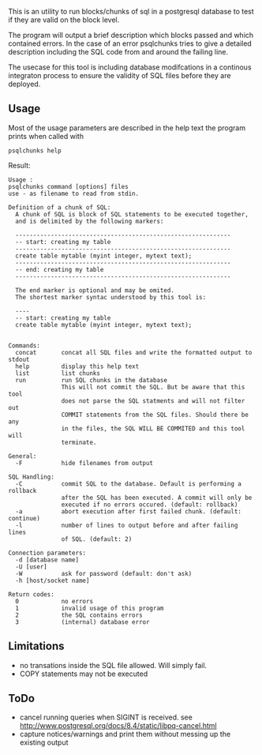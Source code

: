 This is an utility to run blocks/chunks of sql in a
postgresql database to test if they are valid on the block level.

The program will output a brief description which blocks passed and which
contained errors. In the case of an error psqlchunks tries to give
a detailed description including the SQL code from and around the
failing line.

The usecase for this tool is including database modifcations in a 
continous integraton process to ensure the validity of SQL files
before they are deployed.


Usage
-----

Most of the usage parameters are described in the help text
the program prints when called with

    psqlchunks help


Result:


    Usage :  
    psqlchunks command [options] files
    use - as filename to read from stdin.
    
    Definition of a chunk of SQL:
      A chunk of SQL is block of SQL statements to be executed together,
      and is delimited by the following markers:
    
      -------------------------------------------------------------
      -- start: creating my table
      -------------------------------------------------------------
      create table mytable (myint integer, mytext text);
      -------------------------------------------------------------
      -- end: creating my table
      -------------------------------------------------------------
    
      The end marker is optional and may be omited.
      The shortest marker syntac understood by this tool is:
    
      ----
      -- start: creating my table
      create table mytable (myint integer, mytext text);
    
    
    Commands:
      concat       concat all SQL files and write the formatted output to stdout
      help         display this help text
      list         list chunks
      run          run SQL chunks in the database
                   This will not commit the SQL. But be aware that this tool
                   does not parse the SQL statments and will not filter out
                   COMMIT statements from the SQL files. Should there be any
                   in the files, the SQL WILL BE COMMITED and this tool will
                   terminate.
    
    General:
      -F           hide filenames from output
    
    SQL Handling:
      -C           commit SQL to the database. Default is performing a rollback
                   after the SQL has been executed. A commit will only be
                   executed if no errors occured. (default: rollback)
      -a           abort execution after first failed chunk. (default: continue)
      -l           number of lines to output before and after failing lines
                   of SQL. (default: 2)
    
    Connection parameters:
      -d [database name]
      -U [user]
      -W           ask for password (default: don't ask)
      -h [host/socket name]
    
    Return codes:
      0            no errors
      1            invalid usage of this program
      2            the SQL contains errors
      3            (internal) database error


Limitations
-----------

- no transations inside the SQL file allowed. Will simply fail.
- COPY statements may not be executed


ToDo
----

- cancel running queries when SIGINT is received.
  see http://www.postgresql.org/docs/8.4/static/libpq-cancel.html
- capture notices/warnings and print them without messing up the existing output
